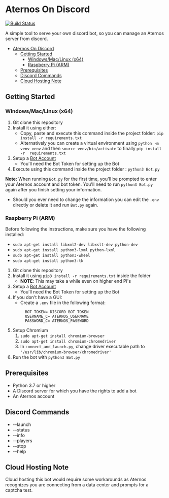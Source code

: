 # Aternos On Discord 
[![Build Status](https://travis-ci.com/Mekolaos/JackADit.svg?branch=master)](https://travis-ci.com/Mekolaos/JackADit)

A simple tool to serve your own discord bot, so you can manage an Aternos server from discord.

- [Aternos On Discord](#aternos-on-discord)
  - [Getting Started](#getting-started)
    - [Windows/Mac/Linux (x64)](#windowsmaclinux-x64)
    - [Raspberry Pi (ARM)](#raspberry-pi-arm)
  - [Prerequisites](#prerequisites)
  - [Discord Commands](#discord-commands)
  - [Cloud Hosting Note](#cloud-hosting-note)

## Getting Started

### Windows/Mac/Linux (x64)

1. Git clone this repository
2. Install it using either:
   * Copy, paste and execute this command inside the project folder: ```pip install -r requirements.txt```
   * Alternatively you can create a virtual environment using ```python -m venv venv``` and then ```source venv/bin/activate``` to finally ```pip install -r  requirements.txt```
3. Setup a [Bot Account](https://discordpy.readthedocs.io/en/latest/discord.html)
   - You'll need the Bot Token for setting up the Bot
4. Execute using this command inside the project folder : ```python3 Bot.py```

**Note:** When running ```Bot.py``` for the first time, you'll be prompted to enter your Aternos account and bot token. You'll need to run ```python3 Bot.py``` again after you finish setting your information.

* Should you ever need to change the information you can edit the ```.env``` directly or delete it and run ```Bot.py``` again.

### Raspberry Pi (ARM)

Before following the instructions, make sure you have the following installed: 
- `sudo apt-get install libxml2-dev libxslt-dev python-dev`
- `sudo apt-get install python3-lxml python-lxml`
- `sudo apt-get install python3-wheel`
- `sudo apt-get install python3-tk`


1. Git clone this repository
2. Install it using `pip3 install -r requirements.txt` inside the folder
   - **NOTE**: This may take a while even on higher end Pi's
3. Setup a [Bot Account](https://discordpy.readthedocs.io/en/latest/discord.html)
   - You'll need the Bot Token for setting up the Bot
4. If you don't have a GUI:
   - Create a `.env` file in the following format:
      ```dotenv
        BOT_TOKEN= DISCORD_BOT_TOKEN
        USERNAME_C= ATERNOS_USERNAME
        PASSWORD_C= ATERNOS_PASSWORD
      ```
5. Setup Chromium 
   1. `sudo apt-get install chromium-browser`
   2. `sudo apt-get install chromium-chromedriver`
   3. In `connect_and_launch.py`, change driver executable path to `'/usr/lib/chromium-browser/chromedriver'`
6. Run the bot with `python3 Bot.py`


## Prerequisites

* Python 3.7 or higher
* A Discord server for which you have the rights to add a bot
* An Aternos account

## Discord Commands

* --launch
* --status
* --info
* --players
* --stop
* --help


## Cloud Hosting Note

Cloud hosting this bot would require some workarounds as Aternos recognizes you are connecting from a data center and prompts for a captcha test.


